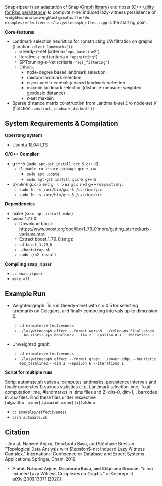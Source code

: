Snap-ripser is an adaptation of Snap ([Graph library](https://github.com/snap-stanford/snap)) and ripser ([C++ utility for Rips persistence](https://github.com/Ripser/ripser)) to compute $\epsilon$-net induced lazy-witness persistence of weighted and unweighted graphs. The file `examples/effectiveness/lazywitnessph_effect.cpp` is the starting point. 

<b> Core-features </b>
- Landmark selection heuristics for constructing LW filtration on graphs (function `select_landmarks()`):
  - Greedy-$\epsilon$-net (criteria=`"eps_baseline2"`)
  - Iterative-$\epsilon$-net (criteria = `"epsnetring"`)
  - SPTpruning-$\epsilon$-Net (criteria=`"eps_filtering"`)
  - Others:
    - node-degree based landmark selection
    - random landmark selection
    - eigen-vector centrality based landmark selection
    - maxmin landmark selection (distance-measure: weighted geodesic distance)
    - $\epsilon$-net maxmin
- Sparse distance matrix construction from Landmark-set $L$ to node-set $V$ (function `construct_landmark_distmat()`)
  
<h2> System Requirements & Compilation </h2>  

<b> Operating system</b>
- Ubuntu 18.04 LTS
  
<b>C/C++ Compiler </b>
- g++-5 (`sudo apt-get install gcc-5 g++-5`)
  - If `unable to locate package gcc-5`, run 
    - `sudo apt update` 
    - `sudo apt-get install gcc-5 g++-5`
- Symlink gcc-5 and g++-5 as gcc and g++ respectively.
  - `sudo ln -s /usr/bin/gcc-5 /usr/bin/gcc`
  - `sudo ln -s /usr/bin/g++-5 /usr/bin/g++`
  
<b>Dependencies</b>
- make (`sudo apt install make`)
- boost 1.79.0
  - Download boost: https://www.boost.org/doc/libs/1_79_0/more/getting_started/unix-variants.html 
  - Extract boost_1_79_0.tar.gz
  - `cd boost_1.79_0`
  - `./bootstrap.sh`
  - `sudo ./b2 install`

<b> Compiling snap_ripser </b>
- `cd snap_ripser`
- `make all`

<h2> Example Run </h2>

- Weighted graph: To run Greedy-$\epsilon$-net with $\epsilon = 0.5$ for selecting landmarks on Celegans, and finally computing intervals up-to dimension 2.
  - `cd examples/effectiveness`
  - `./lazywitnessph_effect --format wgraph ../celegans_final.edges --heuristic eps_baseline2 --dim 2 --epsilon 0.1 --iterations 1`

- Unweighted graph:
  - `cd examples/effectiveness`
  - `./lazywitnessph_effect --format graph ../power.edge --heuristic eps_baseline2 --dim 2 --epsilon 6 --iterations 1`
  
<b> Script for multiple runs </b>

Script automate.sh varies $\epsilon$, computes landmarks, persistence intervals and finally generates 1) various statistics (e.g. Landmark selection time, Total computation time, #landmarks) in .time files and 2) dim-0, dim-1,.. barcodes in .csv files. Find these files under respective [algorithm_name]\_[dataset_name]\_[$\epsilon$] folders.
- `cd examples/effectiveness`
- `bash automate.sh`

<h2> Citation </h2>
- Arafat, Naheed Anjum, Debabrota Basu, and Stéphane Bressan. "Topological Data Analysis with $\epsilon$-net Induced Lazy Witness Complex." International Conference on Database and Expert Systems Applications. Springer, Cham, 2019.
  
- Arafat, Naheed Anjum, Debabrota Basu, and Stéphane Bressan. "$\epsilon$-net Induced Lazy Witness Complexes on Graphs." arXiv preprint arXiv:2009.13071 (2020).



